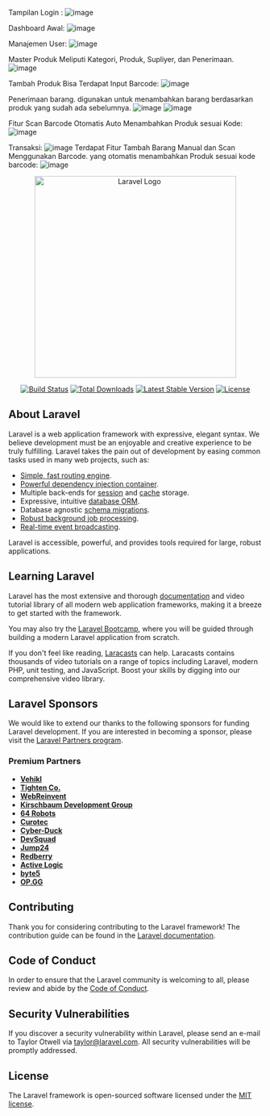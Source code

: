 Tampilan Login :
![image](https://github.com/user-attachments/assets/885882e4-aa05-4e24-a224-c3c9938a6b3a)

Dashboard Awal:
![image](https://github.com/user-attachments/assets/da9d11d3-f30f-4476-835a-0998b250e98f)

Manajemen User:
![image](https://github.com/user-attachments/assets/fb3905bd-ef0c-4918-a2f6-52d6956cb990)

Master Produk Meliputi Kategori, Produk, Supliyer, dan Penerimaan.
![image](https://github.com/user-attachments/assets/4a1d9053-cbee-4a33-aba7-960882dc349e)

Tambah Produk Bisa Terdapat Input Barcode:
![image](https://github.com/user-attachments/assets/64e29d8b-0eba-4cde-b5d2-726348a457a3)

Penerimaan barang. digunakan untuk menambahkan barang berdasarkan produk yang sudah ada sebelumnya.
![image](https://github.com/user-attachments/assets/6b00f512-a092-4a3c-ba1a-be932078c3ca)
![image](https://github.com/user-attachments/assets/b84496b7-fa0f-4bb8-b1ff-8e75f6ec300e)

Fitur Scan Barcode Otomatis Auto Menambahkan Produk sesuai Kode:
![image](https://github.com/user-attachments/assets/f445b428-1977-47f6-a8ce-c08e517c88ce)

Transaksi:
![image](https://github.com/user-attachments/assets/04034dac-bfe3-402d-9b6e-c9f507e26904)
Terdapat Fitur Tambah Barang Manual dan Scan Menggunakan Barcode. yang otomatis menambahkan Produk sesuai kode barcode:
![image](https://github.com/user-attachments/assets/0937964a-4442-4df8-83f0-4fb89f758361)


<p align="center"><a href="https://laravel.com" target="_blank"><img src="https://raw.githubusercontent.com/laravel/art/master/logo-lockup/5%20SVG/2%20CMYK/1%20Full%20Color/laravel-logolockup-cmyk-red.svg" width="400" alt="Laravel Logo"></a></p>

<p align="center">
<a href="https://github.com/laravel/framework/actions"><img src="https://github.com/laravel/framework/workflows/tests/badge.svg" alt="Build Status"></a>
<a href="https://packagist.org/packages/laravel/framework"><img src="https://img.shields.io/packagist/dt/laravel/framework" alt="Total Downloads"></a>
<a href="https://packagist.org/packages/laravel/framework"><img src="https://img.shields.io/packagist/v/laravel/framework" alt="Latest Stable Version"></a>
<a href="https://packagist.org/packages/laravel/framework"><img src="https://img.shields.io/packagist/l/laravel/framework" alt="License"></a>
</p>

## About Laravel

Laravel is a web application framework with expressive, elegant syntax. We believe development must be an enjoyable and creative experience to be truly fulfilling. Laravel takes the pain out of development by easing common tasks used in many web projects, such as:

- [Simple, fast routing engine](https://laravel.com/docs/routing).
- [Powerful dependency injection container](https://laravel.com/docs/container).
- Multiple back-ends for [session](https://laravel.com/docs/session) and [cache](https://laravel.com/docs/cache) storage.
- Expressive, intuitive [database ORM](https://laravel.com/docs/eloquent).
- Database agnostic [schema migrations](https://laravel.com/docs/migrations).
- [Robust background job processing](https://laravel.com/docs/queues).
- [Real-time event broadcasting](https://laravel.com/docs/broadcasting).

Laravel is accessible, powerful, and provides tools required for large, robust applications.

## Learning Laravel

Laravel has the most extensive and thorough [documentation](https://laravel.com/docs) and video tutorial library of all modern web application frameworks, making it a breeze to get started with the framework.

You may also try the [Laravel Bootcamp](https://bootcamp.laravel.com), where you will be guided through building a modern Laravel application from scratch.

If you don't feel like reading, [Laracasts](https://laracasts.com) can help. Laracasts contains thousands of video tutorials on a range of topics including Laravel, modern PHP, unit testing, and JavaScript. Boost your skills by digging into our comprehensive video library.

## Laravel Sponsors

We would like to extend our thanks to the following sponsors for funding Laravel development. If you are interested in becoming a sponsor, please visit the [Laravel Partners program](https://partners.laravel.com).

### Premium Partners

- **[Vehikl](https://vehikl.com/)**
- **[Tighten Co.](https://tighten.co)**
- **[WebReinvent](https://webreinvent.com/)**
- **[Kirschbaum Development Group](https://kirschbaumdevelopment.com)**
- **[64 Robots](https://64robots.com)**
- **[Curotec](https://www.curotec.com/services/technologies/laravel/)**
- **[Cyber-Duck](https://cyber-duck.co.uk)**
- **[DevSquad](https://devsquad.com/hire-laravel-developers)**
- **[Jump24](https://jump24.co.uk)**
- **[Redberry](https://redberry.international/laravel/)**
- **[Active Logic](https://activelogic.com)**
- **[byte5](https://byte5.de)**
- **[OP.GG](https://op.gg)**

## Contributing

Thank you for considering contributing to the Laravel framework! The contribution guide can be found in the [Laravel documentation](https://laravel.com/docs/contributions).

## Code of Conduct

In order to ensure that the Laravel community is welcoming to all, please review and abide by the [Code of Conduct](https://laravel.com/docs/contributions#code-of-conduct).

## Security Vulnerabilities

If you discover a security vulnerability within Laravel, please send an e-mail to Taylor Otwell via [taylor@laravel.com](mailto:taylor@laravel.com). All security vulnerabilities will be promptly addressed.

## License

The Laravel framework is open-sourced software licensed under the [MIT license](https://opensource.org/licenses/MIT).
